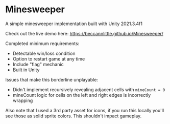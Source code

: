 # Minesweeper

A simple minesweeper implementation built with Unity 2021.3.4f1

Check out the live demo here: https://beccannlittle.github.io/Minesweeper/

Completed minimum requirements:
- Detectable win/loss condition
- Option to restart game at any time
- Include "flag" mechanic
- Built in Unity

Issues that make this borderline unplayable:
- Didn't implement recursively revealing adjacent cells with `mineCount = 0`
- mineCount logic for cells on the left and right edges is incorrectly wrapping

Also note that I used a 3rd party asset for icons, if you run this locally you'll see those as solid sprite colors. This shouldn't impact gameplay.
